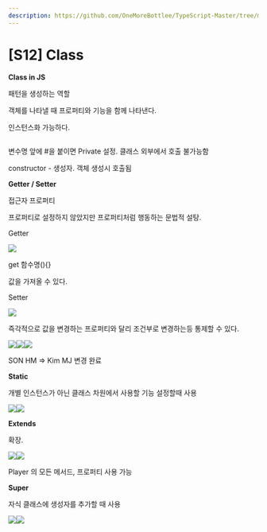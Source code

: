 ```yaml
---
description: https://github.com/OneMoreBottlee/TypeScript-Master/tree/main/S12
---
```


# \[S12] Class

**Class in JS**

패턴을 생성하는 역할

객체를 나타낼 때 프로퍼티와 기능을 함께 나타낸다.

인스턴스화 가능하다.

<figure><img src="../../../.gitbook/assets/image (128).png" alt=""><figcaption></figcaption></figure>

변수명 앞에 #을 붙이면 Private 설정. 클래스 외부에서 호출 불가능함

constructor - 생성자. 객체 생성시 호출됨



**Getter / Setter**

접근자 프로퍼티

프로퍼티로 설정하지 않았지만 프로퍼티처럼 행동하는 문법적 설탕.

Getter

![](<../../../.gitbook/assets/image (35).png>)

get 함수명(){}

값을 가져올 수 있다.



Setter

![](<../../../.gitbook/assets/image (110).png>)

즉각적으로 값을 변경하는 프로퍼티와 달리 조건부로 변경하는등 통제할 수 있다.

![](<../../../.gitbook/assets/image (55).png>)![](<../../../.gitbook/assets/image (70).png>)![](<../../../.gitbook/assets/image (41).png>)

SON HM ⇒ Kim MJ 변경 완료



**Static**

개별 인스턴스가 아닌 클래스 차원에서 사용할 기능 설정할때 사용

![](<../../../.gitbook/assets/image (80).png>)![](<../../../.gitbook/assets/image (60).png>)



**Extends**

확장.

![](<../../../.gitbook/assets/image (112).png>)![](<../../../.gitbook/assets/image (43).png>)

Player 의 모든 메서드, 프로퍼티 사용 가능



**Super**

자식 클래스에 생성자를 추가할 때 사용

![](<../../../.gitbook/assets/image (28).png>)![](<../../../.gitbook/assets/image (77).png>)

